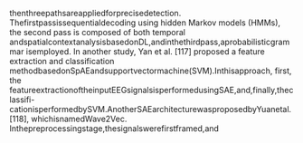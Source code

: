 thenthreepathsareappliedforprecisedetection. Thefirstpassissequentialdecoding
using hidden Markov models (HMMs), the second pass is composed of both temporal
andspatialcontextanalysisbasedonDL,andinthethirdpass,aprobabilisticgrammar
isemployed.
In another study, Yan et al. [117] proposed a feature extraction and classification
methodbasedonSpAEandsupportvectormachine(SVM).Inthisapproach, first, the
featureextractionoftheinputEEGsignalsisperformedusingSAE,and,finally,theclassifi-
cationisperformedbySVM.AnotherSAEarchitecturewasproposedbyYuanetal.[118],
whichisnamedWave2Vec. Inthepreprocessingstage,thesignalswerefirstframed,and
